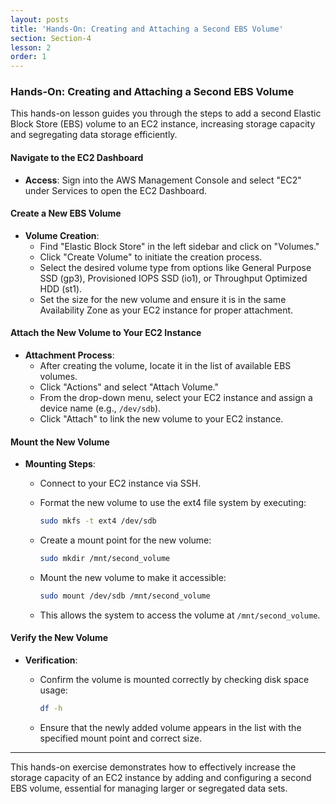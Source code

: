 ```yaml
---
layout: posts
title: 'Hands-On: Creating and Attaching a Second EBS Volume'
section: Section-4
lesson: 2
order: 1
---
```


### Hands-On: Creating and Attaching a Second EBS Volume

This hands-on lesson guides you through the steps to add a second Elastic Block Store (EBS) volume to an EC2 instance, increasing storage capacity and segregating data storage efficiently.

#### Navigate to the EC2 Dashboard

- **Access**: Sign into the AWS Management Console and select "EC2" under Services to open the EC2 Dashboard.

<!-- pagebreak -->

#### Create a New EBS Volume

- **Volume Creation**:
  - Find "Elastic Block Store" in the left sidebar and click on "Volumes."
  - Click "Create Volume" to initiate the creation process.
  - Select the desired volume type from options like General Purpose SSD (gp3), Provisioned IOPS SSD (io1), or Throughput Optimized HDD (st1).
  - Set the size for the new volume and ensure it is in the same Availability Zone as your EC2 instance for proper attachment.

<!-- pagebreak -->

#### Attach the New Volume to Your EC2 Instance

- **Attachment Process**:
  - After creating the volume, locate it in the list of available EBS volumes.
  - Click "Actions" and select "Attach Volume."
  - From the drop-down menu, select your EC2 instance and assign a device name (e.g., `/dev/sdb`).
  - Click "Attach" to link the new volume to your EC2 instance.

<!-- pagebreak -->

#### Mount the New Volume

- **Mounting Steps**:

  - Connect to your EC2 instance via SSH.
  - Format the new volume to use the ext4 file system by executing:

    ```bash
    sudo mkfs -t ext4 /dev/sdb
    ```

  - Create a mount point for the new volume:

    ```bash
    sudo mkdir /mnt/second_volume
    ```

  - Mount the new volume to make it accessible:

    ```bash
    sudo mount /dev/sdb /mnt/second_volume
    ```

  - This allows the system to access the volume at `/mnt/second_volume`.

<!-- pagebreak -->

#### Verify the New Volume

- **Verification**:

  - Confirm the volume is mounted correctly by checking disk space usage:

    ```bash
    df -h
    ```

  - Ensure that the newly added volume appears in the list with the specified mount point and correct size.

---

This hands-on exercise demonstrates how to effectively increase the storage capacity of an EC2 instance by adding and configuring a second EBS volume, essential for managing larger or segregated data sets.
